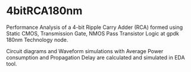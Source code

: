 # 4bitRCA180nm
Performance Analysis of a 4-bit Ripple Carry Adder (RCA) formed using Static CMOS, Transmission Gate, NMOS Pass Transistor Logic at gpdk 180nm Technology node.

Circuit diagrams and Waveform simulations with Average Power consumption and Propagation Delay are calculated and simulated in EDA tool.
